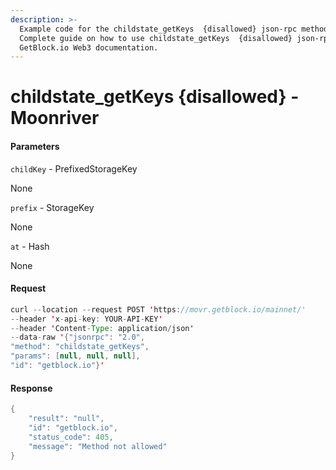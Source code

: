 ```yaml
---
description: >-
  Example code for the childstate_getKeys  {disallowed} json-rpc method.
  Сomplete guide on how to use childstate_getKeys  {disallowed} json-rpc in
  GetBlock.io Web3 documentation.
---
```


# childstate\_getKeys {disallowed} - Moonriver

#### Parameters

`childKey` - PrefixedStorageKey

None

`prefix` - StorageKey

None

`at` - Hash

None

#### Request

```java
curl --location --request POST 'https://movr.getblock.io/mainnet/' 
--header 'x-api-key: YOUR-API-KEY' 
--header 'Content-Type: application/json' 
--data-raw '{"jsonrpc": "2.0",
"method": "childstate_getKeys",
"params": [null, null, null],
"id": "getblock.io"}'
```

#### Response

```java
{
    "result": "null",
    "id": "getblock.io",
    "status_code": 405,
    "message": "Method not allowed"
}
```
